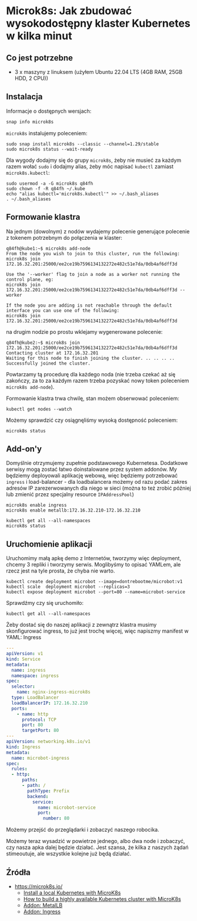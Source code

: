 # Microk8s: Jak zbudować wysokodostępny klaster Kubernetes w kilka minut

## Co jest potrzebne
 - 3 x maszyny z linuksem (użyłem Ubuntu 22.04 LTS (4GB RAM, 25GB HDD, 2 CPU))

## Instalacja
Informacje o dostępnych wersjach:
```bash
snap info microk8s
```

`microk8s` instalujemy poleceniem:
```
sudo snap install microk8s --classic --channel=1.29/stable
sudo microk8s status --wait-ready
```

Dla wygody dodajmy się do grupy `microk8s`, żeby nie musieć za każdym razem wołać `sudo` i dodajmy alias, żeby móc napisać `kubectl` zamiast `microk8s.kubectl`:
```
sudo usermod -a -G microk8s q84fh
sudo chown -f -R q84fh ~/.kube
echo "alias kubectl='microk8s.kubectl'" >> ~/.bash_aliases
. ~/.bash_aliases
```

## Formowanie klastra
Na jednym (dowolnym) z nodów wydajemy polecenie generujące polecenie z tokenem potrzebnym do połączenia w klaster:
```
q84fh@kube1:~$ microk8s add-node
From the node you wish to join to this cluster, run the following:
microk8s join 172.16.32.201:25000/ee2ce19b7596134132272e482c51e7da/0db4af6dff3d

Use the '--worker' flag to join a node as a worker not running the control plane, eg:
microk8s join 172.16.32.201:25000/ee2ce19b7596134132272e482c51e7da/0db4af6dff3d --worker

If the node you are adding is not reachable through the default interface you can use one of the following:
microk8s join 172.16.32.201:25000/ee2ce19b7596134132272e482c51e7da/0db4af6dff3d
```

na drugim nodzie po prostu wklejamy wygenerowane polecenie:
```
q84fh@kube2:~$ microk8s join 172.16.32.201:25000/ee2ce19b7596134132272e482c51e7da/0db4af6dff3d
Contacting cluster at 172.16.32.201
Waiting for this node to finish joining the cluster. .. .. .. ..  
Successfully joined the cluster.
```

Powtarzamy tą procedurę dla każdego noda (nie trzeba czekać aż się zakończy, za to za każdym razem trzeba pozyskać nowy token poleceniem `microk8s add-node`).

Formowanie klastra trwa chwilę, stan możem obserwować poleceniem:
```
kubectl get nodes --watch
```
Możemy sprawdzić czy osiągnęliśmy wysoką dostępność poleceniem:
```
microk8s status
```

## Add-on'y
Domyślnie otrzymujemy zupełnie podstawowego Kubernetesa. Dodatkowe serwisy mogą zostać łatwo doinstalowane przez system addonów.
My będziemy deployowali aplikację webową, więc będziemy potrzebować `ingress` i load-balancer - dla loadbalancera możemy od razu podać zakres adresów IP zarezerwowanych dla niego w sieci (można to też zrobić później lub zmienić przez specjalny resource `IPAddressPool`)

```
microk8s enable ingress
microk8s enable metallb:172.16.32.210-172.16.32.210

kubectl get all --all-namespaces
microk8s status
```

## Uruchomienie aplikacji
Uruchomimy małą apkę demo z Internetów, tworzymy więc deployment, chcemy 3 repliki i tworzymy serwis. Moglibyśmy to opisać YAMLem, ale rzecz jest na tyle prosta, że chyba nie warto.
```
kubectl create deployment microbot --image=dontrebootme/microbot:v1
kubectl scale  deployment microbot --replicas=3
kubectl expose deployment microbot --port=80 --name=microbot-service
```

Sprawdźmy czy się uruchomiło:
```
kubectl get all --all-namespaces
```

Żeby dostać się do naszej aplikacji z zewnątrz klastra musimy skonfigurować ingress, to już jest trochę więcej, więc napiszmy manifest w YAML:
Ingress

```yaml
--- 
apiVersion: v1
kind: Service
metadata:
  name: ingress
  namespace: ingress
spec:
  selector:
    name: nginx-ingress-microk8s
  type: LoadBalancer
  loadBalancerIP: 172.16.32.210
  ports:
    - name: http
      protocol: TCP
      port: 80
      targetPort: 80
--- 
apiVersion: networking.k8s.io/v1
kind: Ingress
metadata:
  name: microbot-ingress
spec:
  rules:
  - http:
      paths:
      - path: /
        pathType: Prefix
        backend:
          service:
            name: microbot-service
            port:
              number: 80
```

Możemy przejść do przeglądarki i zobaczyć naszego robocika.

Możemy teraz wysadzić w powietrze jednego, albo dwa node i zobaczyć, czy nasza apka dalej będzie działać.
Jest szansa, że kilka z naszych żądań stimeoutuje, ale wszystkie kolejne już będą działać.


## Źródła
 - https://microk8s.io/
   - [Install a local Kubernetes with MicroK8s](https://ubuntu.com/tutorials/install-a-local-kubernetes-with-microk8s)
   - [How to build a highly available Kubernetes cluster with MicroK8s](https://ubuntu.com/tutorials/getting-started-with-kubernetes-ha)
   - [Addon: MetalLB](https://microk8s.io/docs/addon-metallb)
   - [Addon: Ingress](https://microk8s.io/docs/addon-ingress)